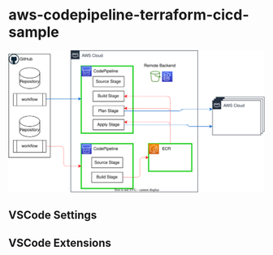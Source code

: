 # aws-codepipeline-terraform-cicd-sample

![](./docs/img/concept.drawio.svg)

## VSCode Settings

## VSCode Extensions

